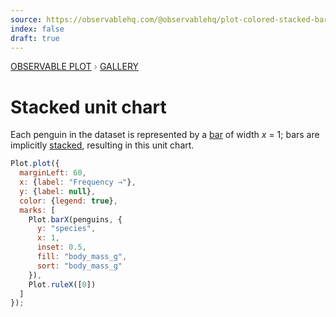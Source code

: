 ```yaml
---
source: https://observablehq.com/@observablehq/plot-colored-stacked-bar-chart
index: false
draft: true
---
```


<div style="color: grey; font: 13px/25.5px var(--sans-serif); text-transform: uppercase;"><h1 style="display: none;">Plot: Stacked unit chart</h1><a href="/plot">Observable Plot</a> › <a href="/@observablehq/plot-gallery">Gallery</a></div>

# Stacked unit chart

Each penguin in the dataset is represented by a [bar](https://observablehq.com/plot/marks/bar) of width _x_ = 1; bars are implicitly [stacked](https://observablehq.com/plot/transforms/stack), resulting in this unit chart.

```js echo
Plot.plot({
  marginLeft: 60,
  x: {label: "Frequency →"},
  y: {label: null},
  color: {legend: true},
  marks: [
    Plot.barX(penguins, {
      y: "species",
      x: 1,
      inset: 0.5,
      fill: "body_mass_g",
      sort: "body_mass_g"
    }),
    Plot.ruleX([0])
  ]
});
```
